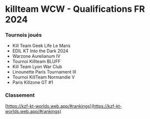 # killteam WCW - Qualifications FR 2024

### Tournois joués

- Kill Team Geek Life Le Mans
- EDIL KT Into the Dark 2024
- Warzone Aurelianum IV
- Tournoi Killteam BLUFF
- Kill Team Lyon War Club
- Linounette Paris Tournament III
- Tournoi KillTeam Normandie V
- Paris Killzone GT #1


### Classement

[https://kzf-kt-worlds.web.app/#rankings](https://kzf-kt-worlds.web.app/#rankings)
